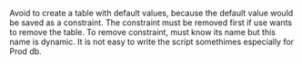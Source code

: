 Avoid to create a table with default values, because the default value would be saved as a constraint. The constraint must be removed first if use wants to remove the table. To remove constraint, must know its name but this name is dynamic. It is not easy to write the script somethimes especially for Prod db.
